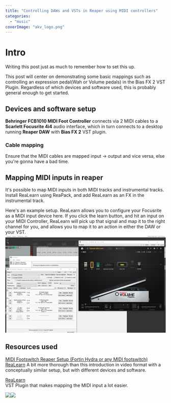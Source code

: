 ```yaml
---
title: "Controlling DAWs and VSTs in Reaper using MIDI controllers"
categories: 
  - "music"
coverImage: "akv_logo.png"
---
```


# Intro
Writing this post just as much to remember how to set this up.

This post will center on demonstrating some basic mappings such as controlling an expression pedal(Wah or Volume pedals) in the Bias FX 2 VST Plugin. Regardless of which devices and software used, this is probably general enough to get started.

## Devices and software setup
**Behringer FCB1010 MIDI Foot Controller** connects via 2 MIDI cables to a **Scarlett Focusrite 4i4** audio interface, which in turn connects to a desktop running **Reaper DAW** with **Bias FX 2** VST plugin.

### Cable mapping
Ensure that the MIDI cables are mapped input -> output and vice versa, else you're gonna have a bad time.

## Mapping MIDI inputs in reaper
It's possible to map MIDI inputs in both MIDI tracks and instrumental tracks.
Install ReaLearn using ReaPack, and add ReaLearn as an FX in the instrumental track.

Here's an example setup. ReaLearn allows you to configure your Focusrite as a MIDI input device here.
If you click the learn button, and hit an input on your MIDI Controller, ReaLearn will pick up that signal and map it to the right channel for you, and allows you to map it to an action in either the DAW or your VST.
![](images/track_setup.png)


## Resources used
[MIDI Footswitch Reaper Setup (Fortin Hydra or any MIDI footswitch) ReaLearn](https://www.youtube.com/watch?v=LKEfZdOVFb8)
A bit more thorough than this introduction in video format with a conceptually similar setup, but with different devices and software.

[ReaLearn](https://github.com/helgoboss/realearn#installation)  
VST Plugin that makes mapping the MIDI input a lot easier.


![](images/.png)![](images/.png)
